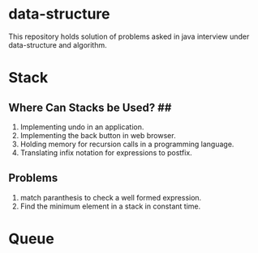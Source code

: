 # data-structure
This repository holds solution of problems asked in java interview under data-structure and algorithm.

# Stack
## Where Can Stacks be Used? ## <br>
1. Implementing undo in an application.
2. Implementing the back button in web browser.
3. Holding memory for recursion calls in a programming language.
4. Translating infix notation for expressions to postfix.

## Problems
1. match paranthesis to check a well formed expression.
2. Find the minimum element in a stack in constant time.

# Queue



